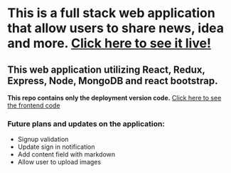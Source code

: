# This is a full stack web application that allow users to share news, idea and more. [Click here to see it live!](https://full-stack-blog-sharing.herokuapp.com/)
## This web application utilizing React, Redux, Express, Node, MongoDB and react bootstrap.
**This repo contains only the deployment version code.** [Click here to see the frontend code](https://github.com/HangCcZ/Full-Stack-Blog-Sharing-Frontend)


### Future plans and updates on the application:
 - Signup validation
 - Update sign in notification
 - Add content field with markdown 
 - Allow user to upload images





